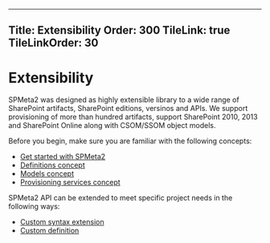 ﻿----
Title: Extensibility
Order: 300
TileLink: true
TileLinkOrder: 30
----
# Extensibility

SPMeta2 was designed as highly extensible library to a wide range of SharePoint artifacts, SharePoint editions, versinos and APIs. 
We support provisioning of more than hundred artifacts, support SharePoint 2010, 2013 and SharePoint Online along with CSOM/SSOM object models.

Before you begin, make sure you are familiar with the following concepts:

* [Get started with SPMeta2](/spmeta2/getting-started)
* [Definitions concept](/spmeta2/reference/definitions)
* [Models concept](/spmeta2/reference/models)
* [Provisioning services concept](/spmeta2/reference/provisionservices)

SPMeta2 API can be extended to meet specific project needs in the following ways:

* [Custom syntax extension](/spmeta2/extensibility/custom-syntax)
* [Custom definition](/spmeta2/extensibility/custom-definition)